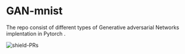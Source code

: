 # GAN-mnist
The repo consist of different types of Generative adversarial Networks implentation in Pytorch .

![shield-PRs](https://img.shields.io/badge/rahul-kl-red)
